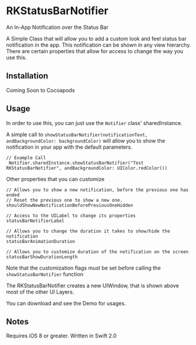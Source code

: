 # RKStatusBarNotifier

An In-App Notification over the Status Bar

A Simple Class that will allow you to add a custom look and feel status bar notification
in the app. This notification can be shown in any view hierarchy. There are certain properties
that allow for access to change the way you use this.

## Installation

Coming Soon to Cocoapods

## Usage

In order to use this, you can just use the `Notifier` class' sharedInstance.

A simple call to `showStatusBarNotifier(notificationText, andBackgroundColor: backgroundColor)`
will allow you to show the notification in your app with the default parameters.

	// Example Call
	 Notifier.sharedInstance.showStatusBarNotifier("Test RKStatusBarNotifier", andBackgroundColor: UIColor.redColor())

Other properties that you can customize

	// Allows you to show a new notification, before the previous one has ended
	// Reset the previous one to show a new one.
	shouldShowNewNotificationBeforePreviousOneHidden

	// Access to the UILabel to change its properties
	statusBarNotifierLabel

	// Allows you to change the duration it takes to show/hide the notification
	statusBarAnimationDuration

	// Allows you to customize duration of the notification on the screen
	statusBarShowDurationLength
	
Note that the customization flags must be set before calling the `showStatusBarNotifier` function

The RKStatusBarNotifier creates a new UIWindow, that is shown above most of the other UI Layers.

You can download and see the Demo for usages.

## Notes
Requires iOS 8 or greater. Written in Swift 2.0
